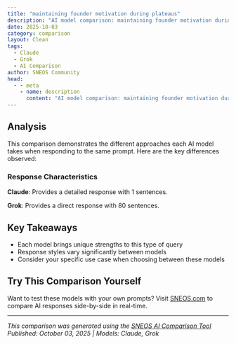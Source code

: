 ```yaml
---
title: "maintaining founder motivation during plateaus"
description: "AI model comparison: maintaining founder motivation during plateaus..."
date: 2025-10-03
category: comparison
layout: Clean
tags:
  - Claude
  - Grok
  - AI Comparison
author: SNEOS Community
head:
  - - meta
    - name: description
      content: "AI model comparison: maintaining founder motivation during plateaus..."
---
```


<ChatComparison
  title="maintaining founder motivation during plateaus"
  prompt="maintaining founder motivation during plateaus"
  :responses='{
    "Claude": "# Sustaining Founder Motivation Through Plateaus\n\n## Understanding Plateau Psychology\n\n**Why plateaus hit so hard:**\n- Progress feels invisible despite continued effort\n- Uncertainty about whether current strategies are working\n- Comparison trap with other companies\u0027 highlight reels\n- Team energy mirrors your own state\n\n## Reframe Your Perspective\n\n**Plateaus as preparation phases:**\n- View them as consolidation periods building foundation for next growth phase\n- Recognition that all sustainable businesses have these cycles\n- Time to strengthen internal systems before scaling\n\n**Focus on leading indicators:**\n- Customer satisfaction scores improving\n- Team capabilities expanding\n- Process efficiency gains\n- Market position strengthening\n\n## Tactical Motivation Strategies\n\n**Change your metrics mix:**\n- Track 3-5 different KPIs than usual\n- Include qualitative measures (team morale, customer feedback themes)\n- Set smaller, weekly wins alongside big goals\n\n**Inject learning energy:**\n- Take on a new skill that excites you\n- Attend conferences or join peer groups\n- Experiment with one \u0022wild card\u0022 initiative\n\n**Physical and mental reset:**\n- Establish non-negotiable self-care routines\n- Change your work environment periodically\n- Schedule regular time away from the business\n\n## Team Dynamics During Plateaus\n\n**Transparent communication:**\n- Share the plateau reality without panic\n- Involve team in problem-solving\n- Celebrate small improvements together\n\n**Invest in your people:**\n- Use slower periods for team development\n- Cross-train to build resilience\n- Recognition programs for sustained effort\n\nWhat specific aspect of your current plateau feels most challenging?",
    "Grok": "Maintaining founder motivation during plateaus\u2014those periods when growth stalls, progress feels slow, or the initial excitement of building a company wears off\u2014can be incredibly challenging. However, these moments are a natural part of the entrepreneurial journey and can be navigated with intentional strategies. Here are some actionable ways to stay motivated during plateaus:\n\n### 1. Reconnect with Your \u0022Why\u0022\n   - **Reflect on your purpose**: Remind yourself why you started the company in the first place. Was it to solve a specific problem, create impact, or achieve personal freedom? Reconnecting with your core mission can reignite passion.\n   - **Revisit your vision**: Re-read your mission statement or vision board. Visualize the long-term impact you want to create, and let that bigger picture pull you through the day-to-day grind.\n   - **Document past wins**: Look back at early milestones or challenges you\u2019ve overcome. This can remind you of how far you\u2019ve come, even if progress feels stagnant now.\n\n### 2. Set Small, Achievable Goals\n   - **Break down the plateau**: Instead of focusing on massive, overwhelming objectives, set micro-goals that are attainable in the short term. Completing even small tasks can create a sense of momentum.\n   - **Celebrate incremental progress**: Acknowledge and reward small wins, whether it\u2019s closing a minor deal, improving a process, or getting positive customer feedback. These moments build morale.\n   - **Focus on what you can control**: During plateaus, external factors (market conditions, funding delays, etc.) might be out of your hands. Shift your energy to internal improvements like refining systems or upskilling.\n\n### 3. Reframe the Plateau as a Learning Opportunity\n   - **Adopt a growth mindset**: View the plateau not as a failure but as a chance to reassess and grow. Ask yourself: What can I learn from this? How can I improve my strategy?\n   - **Analyze the data**: Dive into metrics and feedback to understand why progress has stalled. Are there bottlenecks in your operations? Are customers not responding as expected? Use this as a diagnostic period.\n   - **Experiment and iterate**: Plateaus often signal a need for change. Test new ideas, pivot if necessary, or double down on what\u2019s working with a fresh approach.\n\n### 4. Seek Inspiration and Community\n   - **Connect with other founders**: Join entrepreneurial communities, attend meetups, or engage in online forums. Hearing others\u2019 stories of overcoming plateaus can provide perspective and remind you that you\u2019re not alone.\n   - **Find a mentor or advisor**: A seasoned mentor can offer guidance, share their own experiences with plateaus, and help you see blind spots in your approach.\n   - **Consume motivating content**: Read books, listen to podcasts, or watch talks by entrepreneurs who\u2019ve faced similar challenges. Stories of grit (e.g., *Shoe Dog* by Phil Knight) can rekindle your drive.\n\n### 5. Take Care of Your Mental and Physical Health\n   - **Avoid burnout**: Plateaus can be emotionally draining, especially if you\u2019re pushing too hard. Schedule downtime, practice mindfulness, or engage in hobbies outside of work to recharge.\n   - **Exercise and eat well**: Physical health directly impacts mental resilience. Even a short walk or workout can boost energy and clear your mind for problem-solving.\n   - **Talk it out**: Share your frustrations with a trusted friend, co-founder, or therapist. Verbalizing challenges can help you process them and prevent feelings of isolation.\n\n### 6. Focus on Your Team and Culture\n   - **Lean on your team**: If you have co-founders or employees, involve them in brainstorming solutions or reinvigorating the company\u2019s direction. Their energy and ideas can be contagious.\n   - **Reinforce shared purpose**: Remind your team of the mission and celebrate collective achievements, no matter how small. A motivated team can lift your spirits.\n   - **Lead with optimism**: As a founder, your mood sets the tone. Even if you\u2019re struggling internally, project confidence and a solutions-oriented mindset to inspire those around you.\n\n### 7. Embrace Patience and Long-Term Thinking\n   - **Accept that plateaus are normal**: Growth is rarely linear. Many successful companies (like Airbnb or Slack) faced long periods of stagnation before breakthroughs. Trust that persistence pays off.\n   - **Play the infinite game**: As Simon Sinek describes in *The Infinite Game*, entrepreneurship isn\u2019t about short-term wins but about staying in the game long enough to create lasting impact. Focus on outlasting challenges rather than quick fixes.\n   - **Track long-term trends**: Instead of obsessing over weekly or monthly numbers, zoom out to see year-over-year progress or broader market shifts that might work in your favor later.\n\n### 8. Rediscover Joy in the Process\n   - **Focus on what you love**: Delegate or minimize tasks that drain you, and spend more time on aspects of the business that energize you, whether it\u2019s product development, customer interaction, or creative strategizing.\n   - **Gamify challenges**: Turn tough situations into a game. For example, challenge yourself to get X number of customer calls done this week or improve a metric by a small percentage.\n   - **Redefine success**: During a plateau, success might not mean revenue growth but rather building resilience, learning new skills, or strengthening your network. Adjust your metrics for motivation.\n\n### 9. Remember That Plateaus Often Precede Breakthroughs\n   - **Stay the course**: History shows that many founders who pushed through plateaus eventually hit inflection points. Persistence during tough times builds the foundation for future success.\n   - **Look for hidden opportunities**: Plateaus can be a time to prepare for the next surge. Use this period to refine your product, build relationships, or shore up resources so you\u2019re ready when momentum returns.\n\n### Practical Example\nImagine a SaaS founder whose user growth has flatlined for six months. Instead of despairing, they:\n- Revisit customer feedback to identify pain points (reframing the plateau as a chance to improve).\n- Set a goal to increase user engagement by 5% through a new feature (small, achievable target).\n- Join a founder group to share frustrations and gain fresh ideas (community support).\n- Dedicate one day a week to personal wellness (mental health focus).\n- Remind themselves that their mission is to democratize access to a specific tool, not just hit numbers (reconnecting with purpose).\n\nBy combining these strategies, they maintain motivation and eventually uncover a product tweak that reignites growth.\n\n### Final Thought\nPlateaus test a founder\u2019s resilience, but they\u2019re also where character and strategy are forged. Motivation isn\u2019t about feeling inspired every day\u2014it\u2019s about building habits and mindsets that keep you moving forward, even when the path feels flat. Keep showing up, and the next hill will come into view. What specific challenges are you facing in your plateau? I\u2019d be happy to dive deeper into tailored advice."
  }'
  published-date="20:09"
/>

## Analysis

This comparison demonstrates the different approaches each AI model takes when responding to the same prompt. Here are the key differences observed:

### Response Characteristics

**Claude**: Provides a detailed response with 1 sentences. 

**Grok**: Provides a direct response with 80 sentences. 

## Key Takeaways

- Each model brings unique strengths to this type of query
- Response styles vary significantly between models
- Consider your specific use case when choosing between these models

## Try This Comparison Yourself

Want to test these models with your own prompts? Visit [SNEOS.com](https://sneos.com) to compare AI responses side-by-side in real-time.

---

*This comparison was generated using the [SNEOS AI Comparison Tool](https://sneos.com)*
*Published: October 03, 2025 | Models: Claude, Grok*
